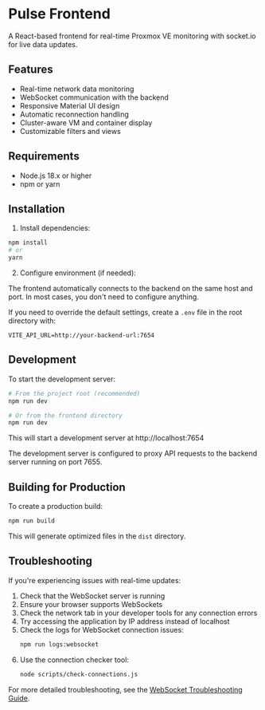 # Pulse Frontend

A React-based frontend for real-time Proxmox VE monitoring with socket.io for live data updates.

## Features

- Real-time network data monitoring
- WebSocket communication with the backend
- Responsive Material UI design
- Automatic reconnection handling
- Cluster-aware VM and container display
- Customizable filters and views

## Requirements

- Node.js 18.x or higher
- npm or yarn

## Installation

1. Install dependencies:

```bash
npm install
# or
yarn
```

2. Configure environment (if needed):

The frontend automatically connects to the backend on the same host and port. In most cases, you don't need to configure anything.

If you need to override the default settings, create a `.env` file in the root directory with:
```
VITE_API_URL=http://your-backend-url:7654
```

## Development

To start the development server:

```bash
# From the project root (recommended)
npm run dev

# Or from the frontend directory
npm run dev
```

This will start a development server at http://localhost:7654

The development server is configured to proxy API requests to the backend server running on port 7655.

## Building for Production

To create a production build:

```bash
npm run build
```

This will generate optimized files in the `dist` directory.

## Troubleshooting

If you're experiencing issues with real-time updates:

1. Check that the WebSocket server is running
2. Ensure your browser supports WebSockets
3. Check the network tab in your developer tools for any connection errors
4. Try accessing the application by IP address instead of localhost
5. Check the logs for WebSocket connection issues:
   ```bash
   npm run logs:websocket
   ```
6. Use the connection checker tool:
   ```bash
   node scripts/check-connections.js
   ```

For more detailed troubleshooting, see the [WebSocket Troubleshooting Guide](../docs/troubleshooting-websocket.md). 